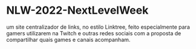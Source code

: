 # NLW-2022-NextLevelWeek
 um site centralizador de links, no estilo Linktree, feito especialmente para gamers utilizarem na Twitch e outras redes sociais com a proposta de compartilhar quais games e canais acompanham.
